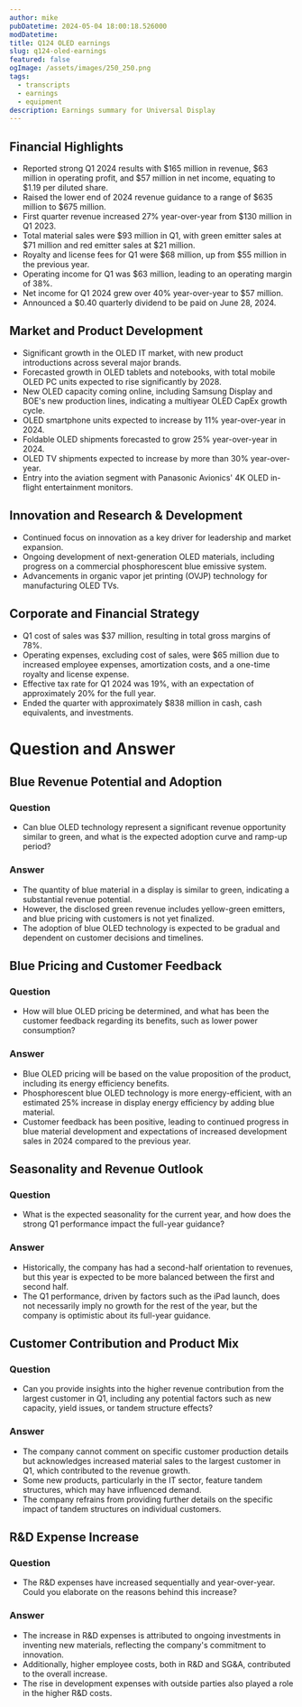 ```yaml
---
author: mike
pubDatetime: 2024-05-04 18:00:18.526000
modDatetime: 
title: Q124 OLED earnings
slug: q124-oled-earnings
featured: false
ogImage: /assets/images/250_250.png
tags:
  - transcripts
  - earnings
  - equipment
description: Earnings summary for Universal Display
---
```

## Financial Highlights

- Reported strong Q1 2024 results with $165 million in revenue, $63 million in operating profit, and $57 million in net income, equating to $1.19 per diluted share. 
- Raised the lower end of 2024 revenue guidance to a range of $635 million to $675 million. 
- First quarter revenue increased 27% year-over-year from $130 million in Q1 2023. 
- Total material sales were $93 million in Q1, with green emitter sales at $71 million and red emitter sales at $21 million. 
- Royalty and license fees for Q1 were $68 million, up from $55 million in the previous year. 
- Operating income for Q1 was $63 million, leading to an operating margin of 38%. 
- Net income for Q1 2024 grew over 40% year-over-year to $57 million. 
- Announced a $0.40 quarterly dividend to be paid on June 28, 2024. 

## Market and Product Development

- Significant growth in the OLED IT market, with new product introductions across several major brands. 
- Forecasted growth in OLED tablets and notebooks, with total mobile OLED PC units expected to rise significantly by 2028. 
- New OLED capacity coming online, including Samsung Display and BOE's new production lines, indicating a multiyear OLED CapEx growth cycle. 
- OLED smartphone units expected to increase by 11% year-over-year in 2024. 
- Foldable OLED shipments forecasted to grow 25% year-over-year in 2024. 
- OLED TV shipments expected to increase by more than 30% year-over-year. 
- Entry into the aviation segment with Panasonic Avionics' 4K OLED in-flight entertainment monitors. 

## Innovation and Research & Development

- Continued focus on innovation as a key driver for leadership and market expansion. 
- Ongoing development of next-generation OLED materials, including progress on a commercial phosphorescent blue emissive system. 
- Advancements in organic vapor jet printing (OVJP) technology for manufacturing OLED TVs. 

## Corporate and Financial Strategy

- Q1 cost of sales was $37 million, resulting in total gross margins of 78%. 
- Operating expenses, excluding cost of sales, were $65 million due to increased employee expenses, amortization costs, and a one-time royalty and license expense. 
- Effective tax rate for Q1 2024 was 19%, with an expectation of approximately 20% for the full year. 
- Ended the quarter with approximately $838 million in cash, cash equivalents, and investments. 

# Question and Answer

## Blue Revenue Potential and Adoption

### Question

- Can blue OLED technology represent a significant revenue opportunity similar to green, and what is the expected adoption curve and ramp-up period? 

### Answer

- The quantity of blue material in a display is similar to green, indicating a substantial revenue potential. 
- However, the disclosed green revenue includes yellow-green emitters, and blue pricing with customers is not yet finalized. 
- The adoption of blue OLED technology is expected to be gradual and dependent on customer decisions and timelines. 

## Blue Pricing and Customer Feedback

### Question

- How will blue OLED pricing be determined, and what has been the customer feedback regarding its benefits, such as lower power consumption? 

### Answer

- Blue OLED pricing will be based on the value proposition of the product, including its energy efficiency benefits. 
- Phosphorescent blue OLED technology is more energy-efficient, with an estimated 25% increase in display energy efficiency by adding blue material. 
- Customer feedback has been positive, leading to continued progress in blue material development and expectations of increased development sales in 2024 compared to the previous year. 

## Seasonality and Revenue Outlook

### Question

- What is the expected seasonality for the current year, and how does the strong Q1 performance impact the full-year guidance? 

### Answer

- Historically, the company has had a second-half orientation to revenues, but this year is expected to be more balanced between the first and second half. 
- The Q1 performance, driven by factors such as the iPad launch, does not necessarily imply no growth for the rest of the year, but the company is optimistic about its full-year guidance. 

## Customer Contribution and Product Mix

### Question

- Can you provide insights into the higher revenue contribution from the largest customer in Q1, including any potential factors such as new capacity, yield issues, or tandem structure effects? 

### Answer

- The company cannot comment on specific customer production details but acknowledges increased material sales to the largest customer in Q1, which contributed to the revenue growth. 
- Some new products, particularly in the IT sector, feature tandem structures, which may have influenced demand. 
- The company refrains from providing further details on the specific impact of tandem structures on individual customers. 

## R&D Expense Increase

### Question

- The R&D expenses have increased sequentially and year-over-year. Could you elaborate on the reasons behind this increase? 

### Answer

- The increase in R&D expenses is attributed to ongoing investments in inventing new materials, reflecting the company's commitment to innovation. 
- Additionally, higher employee costs, both in R&D and SG&A, contributed to the overall increase. 
- The rise in development expenses with outside parties also played a role in the higher R&D costs. 